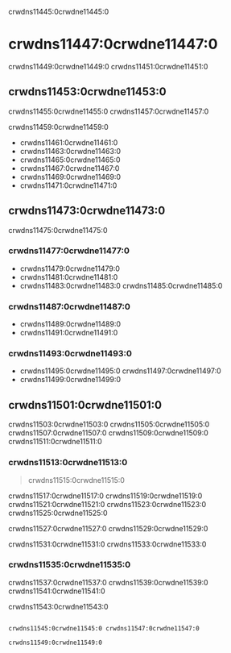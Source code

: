 crwdns11445:0crwdne11445:0
# crwdns11447:0crwdne11447:0

crwdns11449:0crwdne11449:0 crwdns11451:0crwdne11451:0

## crwdns11453:0crwdne11453:0

crwdns11455:0crwdne11455:0 crwdns11457:0crwdne11457:0

crwdns11459:0crwdne11459:0

* crwdns11461:0crwdne11461:0
* crwdns11463:0crwdne11463:0
* crwdns11465:0crwdne11465:0
* crwdns11467:0crwdne11467:0
* crwdns11469:0crwdne11469:0
* crwdns11471:0crwdne11471:0

## crwdns11473:0crwdne11473:0

crwdns11475:0crwdne11475:0

### crwdns11477:0crwdne11477:0

* crwdns11479:0crwdne11479:0
* crwdns11481:0crwdne11481:0
* crwdns11483:0crwdne11483:0 crwdns11485:0crwdne11485:0

### crwdns11487:0crwdne11487:0

* crwdns11489:0crwdne11489:0
* crwdns11491:0crwdne11491:0

### crwdns11493:0crwdne11493:0

* crwdns11495:0crwdne11495:0 crwdns11497:0crwdne11497:0
* crwdns11499:0crwdne11499:0

## crwdns11501:0crwdne11501:0

crwdns11503:0crwdne11503:0 crwdns11505:0crwdne11505:0 crwdns11507:0crwdne11507:0 crwdns11509:0crwdne11509:0 crwdns11511:0crwdne11511:0

### crwdns11513:0crwdne11513:0

> crwdns11515:0crwdne11515:0

crwdns11517:0crwdne11517:0 crwdns11519:0crwdne11519:0 crwdns11521:0crwdne11521:0 crwdns11523:0crwdne11523:0 crwdns11525:0crwdne11525:0

crwdns11527:0crwdne11527:0 crwdns11529:0crwdne11529:0

crwdns11531:0crwdne11531:0 crwdns11533:0crwdne11533:0

### crwdns11535:0crwdne11535:0

crwdns11537:0crwdne11537:0 crwdns11539:0crwdne11539:0 crwdns11541:0crwdne11541:0

crwdns11543:0crwdne11543:0

``` {Note} Speakers: What You Can Do

crwdns11545:0crwdne11545:0 crwdns11547:0crwdne11547:0

crwdns11549:0crwdne11549:0
```
